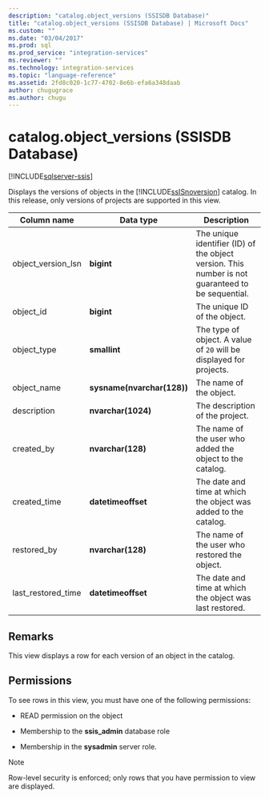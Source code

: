 ```yaml
---
description: "catalog.object_versions (SSISDB Database)"
title: "catalog.object_versions (SSISDB Database) | Microsoft Docs"
ms.custom: ""
ms.date: "03/04/2017"
ms.prod: sql
ms.prod_service: "integration-services"
ms.reviewer: ""
ms.technology: integration-services
ms.topic: "language-reference"
ms.assetid: 2fd8c020-1c77-4702-8e6b-efa6a348daab
author: chugugrace
ms.author: chugu
---
```

# catalog.object_versions (SSISDB Database)

[!INCLUDE[sqlserver-ssis](../../includes/applies-to-version/sqlserver-ssis.md)]

  Displays the versions of objects in the [!INCLUDE[ssISnoversion](../../includes/ssisnoversion-md.md)] catalog. In this release, only versions of projects are supported in this view.  
  
|Column name|Data type|Description|  
|-----------------|---------------|-----------------|  
|object_version_lsn|**bigint**|The unique identifier (ID) of the object version. This number is not guaranteed to be sequential.|  
|object_id|**bigint**|The unique ID of the object.|  
|object_type|**smallint**|The type of object. A value of `20` will be displayed for projects.|  
|object_name|**sysname(nvarchar(128))**|The name of the object.|  
|description|**nvarchar(1024)**|The description of the project.|  
|created_by|**nvarchar(128)**|The name of the user who added the object to the catalog.|  
|created_time|**datetimeoffset**|The date and time at which the object was added to the catalog.|  
|restored_by|**nvarchar(128)**|The name of the user who restored the object.|  
|last_restored_time|**datetimeoffset**|The date and time at which the object was last restored.|  
  
## Remarks  
 This view displays a row for each version of an object in the catalog.  
  
## Permissions  
 To see rows in this view, you must have one of the following permissions:  
  
-   READ permission on the object  
  
-   Membership to the **ssis_admin** database role  
  
-   Membership in the **sysadmin** server role.  
  
> [!NOTE]  
>  Row-level security is enforced; only rows that you have permission to view are displayed.  
  
  
